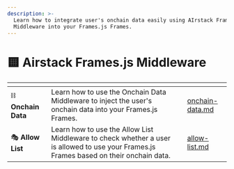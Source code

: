 ```yaml
---
description: >-
  Learn how to integrate user's onchain data easily using AIrstack Frames.js
  Middleware into your Frames.js Frames.
---
```


# 🟨 Airstack Frames.js Middleware

<table data-view="cards"><thead><tr><th></th><th></th><th></th><th data-hidden data-card-target data-type="content-ref"></th></tr></thead><tbody><tr><td><span data-gb-custom-inline data-tag="emoji" data-code="26d3">⛓️</span> <strong>Onchain Data</strong></td><td>Learn how to use the Onchain Data Middleware to inject the user's onchain data into your Frames.js Frames.</td><td></td><td><a href="onchain-data.md">onchain-data.md</a></td></tr><tr><td><span data-gb-custom-inline data-tag="emoji" data-code="1f3ad">🎭</span> <strong>Allow List</strong></td><td>Learn how to use the Allow List Middleware to check whether a user is allowed to use your Frames.js Frames based on their onchain data.</td><td></td><td><a href="allow-list.md">allow-list.md</a></td></tr></tbody></table>

